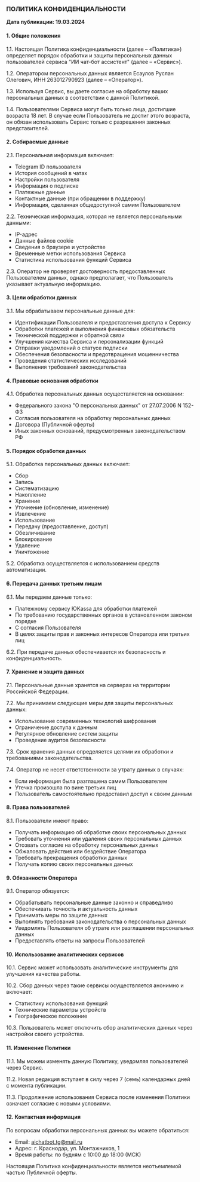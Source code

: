### ПОЛИТИКА КОНФИДЕНЦИАЛЬНОСТИ
**Дата публикации: 19.03.2024**

#### 1. Общие положения

1.1. Настоящая Политика конфиденциальности (далее – «Политика») определяет порядок обработки и защиты персональных данных пользователей сервиса "ИИ чат-бот ассистент" (далее – «Сервис»).

1.2. Оператором персональных данных является Есаулов Руслан Олегович, ИНН 263012790923 (далее – «Оператор»).

1.3. Используя Сервис, вы даете согласие на обработку ваших персональных данных в соответствии с данной Политикой.

1.4. Пользователями Сервиса могут быть только лица, достигшие возраста 18 лет. В случае если Пользователь не достиг этого возраста, он обязан использовать Сервис только с разрешения законных представителей.

#### 2. Собираемые данные

2.1. Персональная информация включает:
- Telegram ID пользователя
- История сообщений в чатах
- Настройки пользователя
- Информация о подписке
- Платежные данные
- Контактные данные (при обращении в поддержку)
- Информация, сделанная общедоступной самим Пользователем

2.2. Техническая информация, которая не является персональными данными:
- IP-адрес
- Данные файлов cookie
- Сведения о браузере и устройстве
- Временные метки использования Сервиса
- Статистика использования функций Сервиса

2.3. Оператор не проверяет достоверность предоставленных Пользователем данных, однако предполагает, что Пользователь указывает актуальную информацию.

#### 3. Цели обработки данных

3.1. Мы обрабатываем персональные данные для:
- Идентификации Пользователя и предоставления доступа к Сервису
- Обработки платежей и выполнения финансовых обязательств
- Технической поддержки и обратной связи
- Улучшения качества Сервиса и персонализации функций
- Отправки уведомлений о статусе подписки
- Обеспечения безопасности и предотвращения мошенничества
- Проведения статистических исследований
- Выполнения требований законодательства

#### 4. Правовые основания обработки

4.1. Обработка персональных данных осуществляется на основании:
- Федерального закона "О персональных данных" от 27.07.2006 N 152-ФЗ
- Согласия пользователя на обработку персональных данных
- Договора (Публичной оферты)
- Иных законных оснований, предусмотренных законодательством РФ

#### 5. Порядок обработки данных

5.1. Обработка персональных данных включает:
- Сбор
- Запись
- Систематизацию
- Накопление
- Хранение
- Уточнение (обновление, изменение)
- Извлечение
- Использование
- Передачу (предоставление, доступ)
- Обезличивание
- Блокирование
- Удаление
- Уничтожение

5.2. Обработка осуществляется с использованием средств автоматизации.

#### 6. Передача данных третьим лицам

6.1. Мы передаем данные только:
- Платежному сервису ЮKassa для обработки платежей
- По требованию государственных органов в установленном законом порядке
- С согласия Пользователя
- В целях защиты прав и законных интересов Оператора или третьих лиц

6.2. При передаче данных обеспечивается их безопасность и конфиденциальность.

#### 7. Хранение и защита данных

7.1. Персональные данные хранятся на серверах на территории Российской Федерации.

7.2. Мы принимаем следующие меры для защиты персональных данных:
- Использование современных технологий шифрования
- Ограничение доступа к данным
- Регулярное обновление систем защиты
- Проведение аудитов безопасности

7.3. Срок хранения данных определяется целями их обработки и требованиями законодательства.

7.4. Оператор не несет ответственности за утрату данных в случаях:
- Если информация была разглашена самим Пользователем
- Утечка произошла по вине третьих лиц
- Пользователь самостоятельно предоставил доступ к своим данным

#### 8. Права пользователей

8.1. Пользователи имеют право:
- Получать информацию об обработке своих персональных данных
- Требовать уточнения или удаления своих персональных данных
- Отозвать согласие на обработку персональных данных
- Обжаловать действия или бездействие Оператора
- Требовать прекращения обработки данных
- Получать копию своих персональных данных

#### 9. Обязанности Оператора

9.1. Оператор обязуется:
- Обрабатывать персональные данные законно и справедливо
- Обеспечивать точность и актуальность данных
- Принимать меры по защите данных
- Выполнять требования законодательства о персональных данных
- Уведомлять Пользователя об утрате или разглашении персональных данных
- Предоставлять ответы на запросы Пользователей

#### 10. Использование аналитических сервисов

10.1. Сервис может использовать аналитические инструменты для улучшения качества работы.

10.2. Сбор данных через такие сервисы осуществляется анонимно и включает:
- Статистику использования функций
- Технические параметры устройств
- Географическое положение

10.3. Пользователь может отключить сбор аналитических данных через настройки своего устройства.

#### 11. Изменение Политики

11.1. Мы можем изменять данную Политику, уведомляя пользователей через Сервис.

11.2. Новая редакция вступает в силу через 7 (семь) календарных дней с момента публикации.

11.3. Продолжение использования Сервиса после изменения Политики означает согласие с новыми условиями.

#### 12. Контактная информация

По вопросам обработки персональных данных вы можете обратиться:
- Email: aichatbot.tg@mail.ru
- Адрес: г. Краснодар, ул. Монтажников, 1
- Время работы: по будням с 10:00 до 18:00 (МСК)

Настоящая Политика конфиденциальности является неотъемлемой частью Публичной оферты. 
